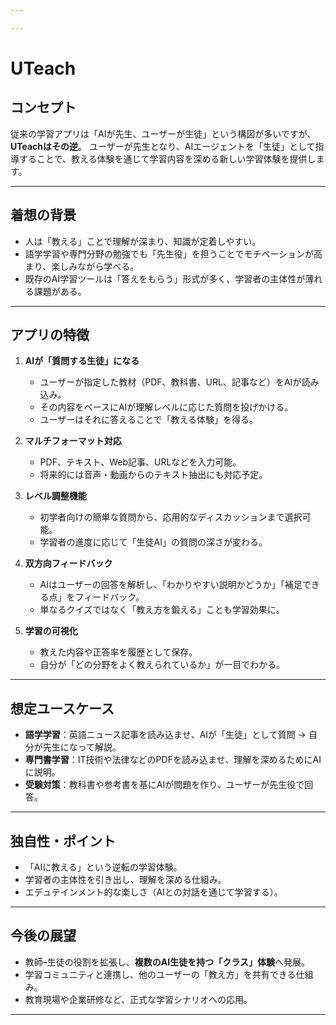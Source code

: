 ```yaml
---

---
```

# UTeach

## コンセプト

従来の学習アプリは「AIが先生、ユーザーが生徒」という構図が多いですが、**UTeachはその逆**。
ユーザーが先生となり、AIエージェントを「生徒」として指導することで、教える体験を通じて学習内容を深める新しい学習体験を提供します。

---

## 着想の背景

* 人は「教える」ことで理解が深まり、知識が定着しやすい。
* 語学学習や専門分野の勉強でも「先生役」を担うことでモチベーションが高まり、楽しみながら学べる。
* 既存のAI学習ツールは「答えをもらう」形式が多く、学習者の主体性が薄れる課題がある。

---

## アプリの特徴

1. **AIが「質問する生徒」になる**

   * ユーザーが指定した教材（PDF、教科書、URL、記事など）をAIが読み込み。
   * その内容をベースにAIが理解レベルに応じた質問を投げかける。
   * ユーザーはそれに答えることで「教える体験」を得る。

2. **マルチフォーマット対応**

   * PDF、テキスト、Web記事、URLなどを入力可能。
   * 将来的には音声・動画からのテキスト抽出にも対応予定。

3. **レベル調整機能**

   * 初学者向けの簡単な質問から、応用的なディスカッションまで選択可能。
   * 学習者の進度に応じて「生徒AI」の質問の深さが変わる。

4. **双方向フィードバック**

   * AIはユーザーの回答を解析し、「わかりやすい説明かどうか」「補足できる点」をフィードバック。
   * 単なるクイズではなく「教え方を鍛える」ことも学習効果に。

5. **学習の可視化**

   * 教えた内容や正答率を履歴として保存。
   * 自分が「どの分野をよく教えられているか」が一目でわかる。

---

## 想定ユースケース

* **語学学習**：英語ニュース記事を読み込ませ、AIが「生徒」として質問 → 自分が先生になって解説。
* **専門書学習**：IT技術や法律などのPDFを読み込ませ、理解を深めるためにAIに説明。
* **受験対策**：教科書や参考書を基にAIが問題を作り、ユーザーが先生役で回答。

---

## 独自性・ポイント

* 「AIに教える」という逆転の学習体験。
* 学習者の主体性を引き出し、理解を深める仕組み。
* エデュテインメント的な楽しさ（AIとの対話を通じて学習する）。

---

## 今後の展望

* 教師–生徒の役割を拡張し、**複数のAI生徒を持つ「クラス」体験**へ発展。
* 学習コミュニティと連携し、他のユーザーの「教え方」を共有できる仕組み。
* 教育現場や企業研修など、正式な学習シナリオへの応用。

---
